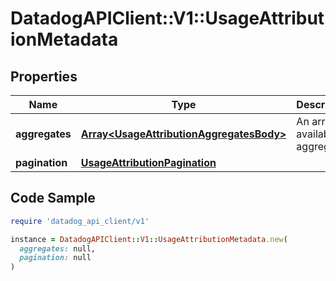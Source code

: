 # DatadogAPIClient::V1::UsageAttributionMetadata

## Properties

| Name | Type | Description | Notes |
| ---- | ---- | ----------- | ----- |
| **aggregates** | [**Array&lt;UsageAttributionAggregatesBody&gt;**](UsageAttributionAggregatesBody.md) | An array of available aggregates. | [optional] |
| **pagination** | [**UsageAttributionPagination**](UsageAttributionPagination.md) |  | [optional] |

## Code Sample

```ruby
require 'datadog_api_client/v1'

instance = DatadogAPIClient::V1::UsageAttributionMetadata.new(
  aggregates: null,
  pagination: null
)
```

